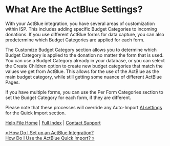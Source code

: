  What Are the ActBlue Settings?
==========

With your ActBlue integration, you have several areas of customization within ISP. This includes adding specific Budget Categories to incoming donations. If you use different ActBlue forms for data capture, you can also predetermine which Budget Categories are applied for each form.

The Customize Budget Category section allows you to determine which Budget Category is applied to the donation no matter the form that is used. You can use a Budget Category already in your database, or you can select the Create Children option to create new budget categories that match the values we get from ActBlue. This allows for the use of the ActBlue as the main budget category, while still getting some nuance of different ActBlue Pages.

If you have multiple forms, you can use the Per Form Categories section to set the Budget Category for each form, if they are different.

Please note that these processes will override any Auto-Import [AI settings](https://ispolitical.com/what-is-ai-isp/) for the Quick Import section. 

[Help File Home](/help/) | [Full Index](/Help-File-Directory/) | [Contact Support](mailto:support@ISPolitical.com)

[« How Do I Set up an ActBlue Integration?](/How-Do-I-Set-up-an-ActBlue-Integration)  
[How Do I Use the ActBlue Quick Import? »](/How-Do-I-Use-the-ActBlue-Quick-Import)